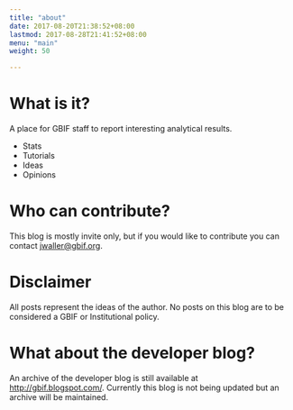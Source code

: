 ```yaml
---
title: "about"
date: 2017-08-20T21:38:52+08:00
lastmod: 2017-08-28T21:41:52+08:00
menu: "main"
weight: 50

---
```


# What is it? 

A place for GBIF staff to report interesting analytical results. 

* Stats
* Tutorials 
* Ideas 
* Opinions 

# Who can contribute? 

This blog is mostly invite only, but if you would like to contribute you can contact jwaller@gbif.org. 

# Disclaimer 

All posts represent the ideas of the author. No posts on this blog are to be considered a GBIF or Institutional policy.

# What about the developer blog? 

An archive of the developer blog is still available at http://gbif.blogspot.com/. Currently this blog is not being updated but an archive will be maintained. 



